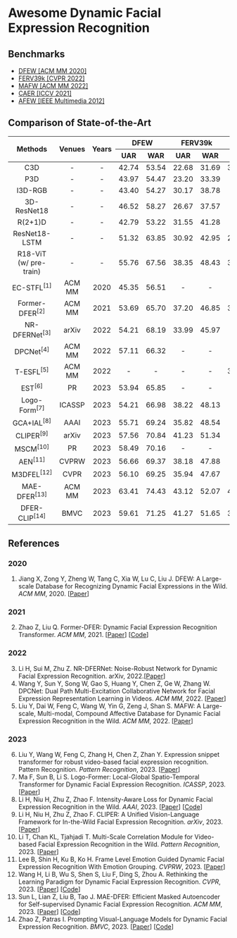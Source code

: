 # Awesome Dynamic Facial Expression Recognition

## Benchmarks 
  - [DFEW [ACM MM 2020]](https://dfew-dataset.github.io/)
  - [FERV39k [CVPR 2022]](https://wangyanckxx.github.io/Proj_CVPR2022_FERV39k.html)
  - [MAFW [ACM MM 2022]](https://mafw-database.github.io/MAFW/)
  - [CAER [ICCV 2021]](https://caer-dataset.github.io/)
  - [AFEW [IEEE Multimedia 2012]](https://cs.anu.edu.au/few/AFEW.html)

## Comparison of State-of-the-Art
<table>
<thead>
  <tr>
    <th style="text-align: center" rowspan="2">Methods</th>
    <th style="text-align: center" rowspan="2">Venues</th>
    <th style="text-align: center" rowspan="2">Years</th>
    <th style="text-align: center" colspan="2">DFEW</th>
    <th style="text-align: center" colspan="2">FERV39k</th>
    <th style="text-align: center" colspan="2">MAFW</th>
  </tr>
  <tr>
    <th style="text-align: center">UAR</th>
    <th style="text-align: center">WAR</th>
    <th style="text-align: center">UAR</th>
    <th style="text-align: center">WAR</th>
    <th style="text-align: center">UAR</th>
    <th style="text-align: center">WAR</th>
  </tr>
</thead>
<tbody>
  <tr>
    <td style="text-align: center">C3D</td>
    <td style="text-align: center">-</td>
    <td style="text-align: center">-</td>
    <td style="text-align: center">42.74</td>
    <td style="text-align: center">53.54</td>
    <td style="text-align: center">22.68</td>
    <td style="text-align: center">31.69</td>
    <td style="text-align: center">31.17 </td>
    <td style="text-align: center">42.25 </td>
  </tr>
  <tr>
    <td style="text-align: center">P3D</td>
    <td style="text-align: center">-</td>
    <td style="text-align: center">-</td>
    <td style="text-align: center">43.97</td>
    <td style="text-align: center">54.47</td>
    <td style="text-align: center">23.20</td>
    <td style="text-align: center">33.39</td>
    <td style="text-align: center">-</td>
    <td style="text-align: center">-</td>
  </tr>
  <tr>
    <td style="text-align: center">I3D-RGB</td>
    <td style="text-align: center">-</td>
    <td style="text-align: center">-</td>
    <td style="text-align: center">43.40</td>
    <td style="text-align: center">54.27</td>
    <td style="text-align: center">30.17</td>
    <td style="text-align: center">38.78</td>
    <td style="text-align: center">-</td>
    <td style="text-align: center">-</td>
  </tr>
  <tr>
    <td style="text-align: center">3D-ResNet18</td>
    <td style="text-align: center">-</td>
    <td style="text-align: center">-</td>
    <td style="text-align: center">46.52</td>
    <td style="text-align: center">58.27</td>
    <td style="text-align: center">26.67</td>
    <td style="text-align: center">37.57</td>
    <td style="text-align: center">-</td>
    <td style="text-align: center">-</td>
  </tr>
  <tr>
    <td style="text-align: center">R(2+1)D</td>
    <td style="text-align: center">-</td>
    <td style="text-align: center">-</td>
    <td style="text-align: center">42.79</td>
    <td style="text-align: center">53.22</td>
    <td style="text-align: center">31.55</td>
    <td style="text-align: center">41.28</td>
    <td style="text-align: center">-</td>
    <td style="text-align: center">-</td>
  </tr>
  <tr>
    <td style="text-align: center">ResNet18-LSTM</td>
    <td style="text-align: center">-</td>
    <td style="text-align: center">-</td>
    <td style="text-align: center">51.32</td>
    <td style="text-align: center">63.85</td>
    <td style="text-align: center">30.92</td>
    <td style="text-align: center">42.95</td>
    <td style="text-align: center">28.08</td>
    <td style="text-align: center">39.38</td>
  </tr>
  <tr>
    <td style="text-align: center">R18-ViT (w/ pre-train)</td>
    <td style="text-align: center">-</td>
    <td style="text-align: center">-</td>
    <td style="text-align: center">55.76</td>
    <td style="text-align: center">67.56</td>
    <td style="text-align: center">38.35</td>
    <td style="text-align: center">48.43</td>
    <td style="text-align: center">35.80</td>
    <td style="text-align: center">47.72</td>
  </tr>
  <tr>
    <td style="text-align: center">EC-STFL<sup>[1]</sup></td>
    <td style="text-align: center">ACM MM</td>
    <td style="text-align: center">2020</td>
    <td style="text-align: center">45.35</td>
    <td style="text-align: center">56.51</td>
    <td style="text-align: center">-</td>
    <td style="text-align: center">-</td>
    <td style="text-align: center">-</td>
    <td style="text-align: center">-</td>
  </tr>
  <tr>
    <td style="text-align: center">Former-DFER<sup>[2]</sup></td>
    <td style="text-align: center">ACM MM</td>
    <td style="text-align: center">2021</td>
    <td style="text-align: center">53.69</td>
    <td style="text-align: center">65.70</td>
    <td style="text-align: center">37.20</td>
    <td style="text-align: center">46.85</td>
    <td style="text-align: center">31.16 </td>
    <td style="text-align: center">43.27</td>
  </tr>
  <tr>
    <td style="text-align: center">NR-DFERNet<sup>[3]</sup></td>
    <td style="text-align: center">arXiv</td>
    <td style="text-align: center">2022</td>
    <td style="text-align: center">54.21</td>
    <td style="text-align: center">68.19</td>
    <td style="text-align: center">33.99</td>
    <td style="text-align: center">45.97</td>
    <td style="text-align: center">-</td>
    <td style="text-align: center">-</td>
  </tr>
  <tr>
    <td style="text-align: center">DPCNet<sup>[4]</sup></td>
    <td style="text-align: center">ACM MM</td>
    <td style="text-align: center">2022</td>
    <td style="text-align: center">57.11</td>
    <td style="text-align: center">66.32</td>
    <td style="text-align: center">-</td>
    <td style="text-align: center">-</td>
    <td style="text-align: center">-</td>
    <td style="text-align: center">-</td>
  </tr>
  <tr>
    <td style="text-align: center">T-ESFL<sup>[5]</sup></td>
    <td style="text-align: center">ACM MM</td>
    <td style="text-align: center">2022</td>
    <td style="text-align: center">-</td>
    <td style="text-align: center">-</td>
    <td style="text-align: center">-</td>
    <td style="text-align: center">-</td>
    <td style="text-align: center">33.28 </td>
    <td style="text-align: center">48.18</td>
  </tr>
  <tr>
    <td style="text-align: center">EST<sup>[6]</sup></td>
    <td style="text-align: center">PR</td>
    <td style="text-align: center">2023</td>
    <td style="text-align: center">53.94</td>
    <td style="text-align: center">65.85</td>
    <td style="text-align: center">-</td>
    <td style="text-align: center">-</td>
    <td style="text-align: center">-</td>
    <td style="text-align: center">-</td>
  </tr>
  <tr>
    <td style="text-align: center">Logo-Form<sup>[7]</sup></td>
    <td style="text-align: center">ICASSP</td>
    <td style="text-align: center">2023</td>
    <td style="text-align: center">54.21</td>
    <td style="text-align: center">66.98</td>
    <td style="text-align: center">38.22</td>
    <td style="text-align: center">48.13</td>
    <td style="text-align: center">-</td>
    <td style="text-align: center">-</td>
  </tr>
  <tr>
    <td style="text-align: center">GCA+IAL<sup>[8]</sup></td>
    <td style="text-align: center">AAAI</td>
    <td style="text-align: center">2023</td>
    <td style="text-align: center">55.71</td>
    <td style="text-align: center">69.24</td>
    <td style="text-align: center">35.82</td>
    <td style="text-align: center">48.54</td>
    <td style="text-align: center">-</td>
    <td style="text-align: center">-</td>
  </tr>
  <tr>
    <td style="text-align: center">CLIPER<sup>[9]</sup></td>
    <td style="text-align: center">arXiv</td>
    <td style="text-align: center">2023</td>
    <td style="text-align: center">57.56</td>
    <td style="text-align: center">70.84</td>
    <td style="text-align: center">41.23</td>
    <td style="text-align: center">51.34</td>
    <td style="text-align: center">-</td>
    <td style="text-align: center">-</td>
  </tr>
  <tr>
    <td style="text-align: center">MSCM<sup>[10]</sup></td>
    <td style="text-align: center">PR</td>
    <td style="text-align: center">2023</td>
    <td style="text-align: center">58.49</td>
    <td style="text-align: center">70.16</td>
    <td style="text-align: center">-</td>
    <td style="text-align: center">-</td>
    <td style="text-align: center">-</td>
    <td style="text-align: center">-</td>
  </tr>
  <tr>
    <td style="text-align: center">AEN<sup>[11]</sup></td>
    <td style="text-align: center">CVPRW</td>
    <td style="text-align: center">2023</td>
    <td style="text-align: center">56.66</td>
    <td style="text-align: center">69.37</td>
    <td style="text-align: center">38.18</td>
    <td style="text-align: center">47.88</td>
    <td style="text-align: center">-</td>
    <td style="text-align: center">-</td>
  </tr>
  <tr>
    <td style="text-align: center">M3DFEL<sup>[12]</sup></td>
    <td style="text-align: center">CVPR</td>
    <td style="text-align: center">2023</td>
    <td style="text-align: center">56.10</td>
    <td style="text-align: center">69.25</td>
    <td style="text-align: center">35.94</td>
    <td style="text-align: center">47.67</td>
    <td style="text-align: center">-</td>
    <td style="text-align: center">-</td>
  </tr>
  <tr>
    <td style="text-align: center">MAE-DFER<sup>[13]</sup></td>
    <td style="text-align: center">ACM MM</td>
    <td style="text-align: center">2023</td>
    <td style="text-align: center">63.41</td>
    <td style="text-align: center">74.43</td>
    <td style="text-align: center">43.12</td>
    <td style="text-align: center">52.07</td>
    <td style="text-align: center">41.62</td>
    <td style="text-align: center">54.31</td>
  </tr>
  <tr>
    <td style="text-align: center">DFER-CLIP<sup>[14]</sup></td>
    <td style="text-align: center">BMVC</td>
    <td style="text-align: center">2023</td>
    <td style="text-align: center">59.61</td>
    <td style="text-align: center">71.25</td>
    <td style="text-align: center">41.27</td>
    <td style="text-align: center">51.65</td>
    <td style="text-align: center">39.89</td>
    <td style="text-align: center">52.55</td>
  </tr> 
<!-- copy this to add new methods
  <tr>
    <td style="text-align: center"></td>
    <td style="text-align: center"></td>
    <td style="text-align: center"></td>
    <td style="text-align: center"></td>
    <td style="text-align: center"></td>
    <td style="text-align: center"></td>
    <td style="text-align: center"></td>
    <td style="text-align: center"></td>
    <td style="text-align: center"></td>
  </tr> 
-->
</tbody>
</table>

## References
<!-- Using Vancouver Format -->
### 2020
1. Jiang X, Zong Y, Zheng W, Tang C, Xia W, Lu C, Liu J. DFEW: A Large-scale Database for Recognizing Dynamic Facial Expressions in the Wild. *ACM MM*, 2020. [[Paper](https://doi.org/10.1145/3394171.3413620)]
### 2021
2. Zhao Z, Liu Q. Former-DFER: Dynamic Facial Expression Recognition Transformer. *ACM MM*, 2021. [[Paper](https://doi.org/10.1145/3474085.3475292)] [[Code](https://github.com/zengqunzhao/Former-DFER)]
### 2022
3. Li H, Sui M, Zhu Z. NR-DFERNet: Noise-Robust Network for Dynamic Facial Expression Recognition. arXiv, 2022.[[Paper](https://arxiv.org/abs/2206.04975)]
4. Wang Y, Sun Y, Song W, Gao S, Huang Y, Chen Z, Ge W, Zhang W. DPCNet: Dual Path Multi-Excitation Collaborative Network for Facial Expression Representation Learning in Videos. *ACM MM*, 2022. [[Paper](https://doi.org/10.1145/3503161.3547865)]
5. Liu Y, Dai W, Feng C, Wang W, Yin G, Zeng J, Shan S. MAFW: A Large-scale, Multi-modal, Compound Affective Database for Dynamic Facial Expression Recognition in the Wild. *ACM MM*, 2022. [[Paper](https://mafw-database.github.io/MAFW/)]
### 2023
6. Liu Y, Wang W, Feng C, Zhang H, Chen Z, Zhan Y. Expression snippet transformer for robust video-based facial expression recognition. Pattern Recognition. *Pattern Recognition*, 2023. [[Paper](https://doi.org/10.1016/j.patcog.2023.109368)]
7. Ma F, Sun B, Li S. Logo-Former: Local-Global Spatio-Temporal Transformer for Dynamic Facial Expression Recognition. *ICASSP*, 2023. [[Paper](https://ieeexplore.ieee.org/abstract/document/10095448)]
8. Li H, Niu H, Zhu Z, Zhao F. Intensity-Aware Loss for Dynamic Facial Expression Recognition in the Wild. *AAAI*, 2023. [[Paper](https://arxiv.org/abs/2208.10335)] [[Code](https://github.com/muse1998/IAL-for-Facial-Expression-Recognition)] 
9. Li H, Niu H, Zhu Z, Zhao F. CLIPER: A Unified Vision-Language Framework for In-the-Wild Facial Expression Recognition. *arXiv*, 2023. [[Paper](https://arxiv.org/abs/2303.00193)] 
10. Li T, Chan KL, Tjahjadi T. Multi-Scale Correlation Module for Video-based Facial Expression Recognition in the Wild. *Pattern Recognition*, 2023. [[Paper](https://doi.org/10.1016/j.patcog.2023.109691)]
11. Lee B, Shin H, Ku B, Ko H. Frame Level Emotion Guided Dynamic Facial Expression Recognition With Emotion Grouping. *CVPRW*, 2023. [[Paper](https://openaccess.thecvf.com/content/CVPR2023/html/Wang_Rethinking_the_Learning_Paradigm_for_Dynamic_Facial_Expression_Recognition_CVPR_2023_paper.html)] 
12. Wang H, Li B, Wu S, Shen S, Liu F, Ding S, Zhou A. Rethinking the Learning Paradigm for Dynamic Facial Expression Recognition. *CVPR*, 2023. [[Paper](https://openaccess.thecvf.com/content/CVPR2023/html/Wang_Rethinking_the_Learning_Paradigm_for_Dynamic_Facial_Expression_Recognition_CVPR_2023_paper.html)] [[Code](https://github.com/faceeyes/M3DFEL)]
13. Sun L, Lian Z, Liu B, Tao J. MAE-DFER: Efficient Masked Autoencoder for Self-supervised Dynamic Facial Expression Recognition. *ACM MM*, 2023. [[Paper](https://arxiv.org/abs/2307.02227)] [[Code](https://github.com/sunlicai/MAE-DFER)]
14. Zhao Z, Patras I. Prompting Visual-Language Models for Dynamic Facial Expression Recognition. *BMVC*, 2023. [[Paper](https://arxiv.org/abs/2308.13382)] [[Code](https://github.com/zengqunzhao/DFER-CLIP)]
